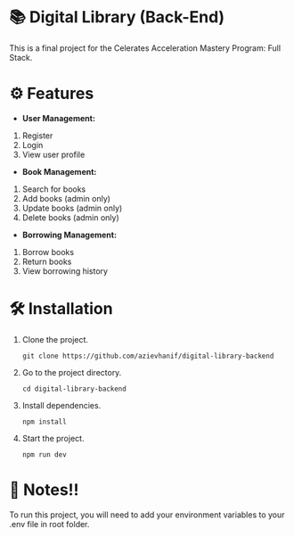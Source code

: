 # 📚 Digital Library (Back-End)
This is a final project for the Celerates Acceleration Mastery Program: Full Stack.

# ⚙️ Features
- **User Management:**
1. Register
2. Login
3. View user profile

- **Book Management:**
1. Search for books
2. Add books (admin only)
3. Update books (admin only)
4. Delete books (admin only)

- **Borrowing Management:**
1. Borrow books
2. Return books
3. View borrowing history

# 🛠️ Installation
1. Clone the project.
   ```
   git clone https://github.com/azievhanif/digital-library-backend
   ```
2. Go to the project directory.
   ```
   cd digital-library-backend
   ```
3. Install dependencies.
   ```
   npm install
   ```
4. Start the project.
   ```
   npm run dev
   ```
# 🚨 Notes!!
To run this project, you will need to add your environment variables to your .env file in root folder.
